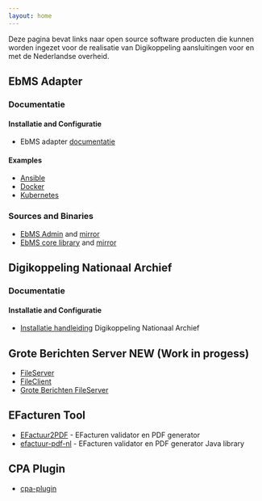 ```yaml
---
layout: home
---
```


Deze pagina bevat links naar open source software producten die kunnen worden ingezet voor de realisatie van Digikoppeling aansluitingen voor en met de Nederlandse overheid.

## EbMS Adapter

### Documentatie

#### Installatie and Configuratie

- EbMS adapter [documentatie](https://eluinstra.github.io/ebms-admin/)

#### Examples

- [Ansible](https://github.com/eluinstra/ebms-ansible)
- [Docker](https://github.com/eluinstra/ebms-docker)
- [Kubernetes](https://github.com/eluinstra/ebms-kubernetes)

### Sources and Binaries

- [EbMS Admin](https://sourceforge.net/projects/muleebmsadapter/) and [mirror](https://github.com/eluinstra/ebms-admin)
- [EbMS core library](https://sourceforge.net/projects/javaebmsadmin/) and [mirror](https://github.com/eluinstra/ebms-core)

## Digikoppeling Nationaal Archief

### Documentatie

#### Installatie and Configuratie

- [Installatie handleiding](https://eluinstra.github.io/digikoppeling_na/) Digikoppeling Nationaal Archief

## Grote Berichten Server NEW (Work in progess)

- [FileServer](https://github.com/eluinstra/file-server)
- [FileClient](https://github.com/eluinstra/file-client)
- [Grote Berichten FileServer](https://github.com/eluinstra/gbfs-core)

## EFacturen Tool

- [EFactuur2PDF](https://github.com/eluinstra/efactuur2pdf) - EFacturen validator en PDF generator
- [efactuur-pdf-nl](https://github.com/eluinstra/efactuur-pdf-nl) - EFacturen validator en PDF generator Java library

## CPA Plugin

- [cpa-plugin](https://github.com/eluinstra/cpa-plugin)
